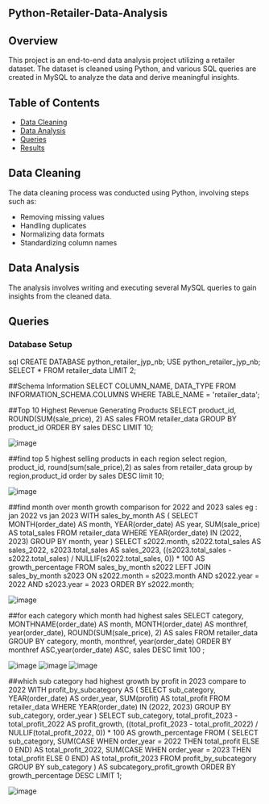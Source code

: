 ## Python-Retailer-Data-Analysis

## Overview
This project is an end-to-end data analysis project utilizing a retailer dataset. The dataset is cleaned using Python, and various SQL queries are created in MySQL to analyze the data and derive meaningful insights.

## Table of Contents
- [Data Cleaning](#data-cleaning)
- [Data Analysis](#data-analysis)
- [Queries](#queries)
- [Results](#results)


## Data Cleaning
The data cleaning process was conducted using Python, involving steps such as:
- Removing missing values
- Handling duplicates
- Normalizing data formats
- Standardizing column names

## Data Analysis
The analysis involves writing and executing several MySQL queries to gain insights from the cleaned data.

## Queries
### Database Setup
sql
CREATE DATABASE python_retailer_jyp_nb;
USE python_retailer_jyp_nb;
SELECT * FROM retailer_data LIMIT 2;

##Schema Information
SELECT COLUMN_NAME, DATA_TYPE FROM INFORMATION_SCHEMA.COLUMNS WHERE TABLE_NAME = 'retailer_data';

##Top 10 Highest Revenue Generating Products
SELECT product_id, ROUND(SUM(sale_price), 2) AS sales
FROM retailer_data
GROUP BY product_id
ORDER BY sales DESC
LIMIT 10;





![image](https://github.com/user-attachments/assets/1394d2df-7e68-427c-9fb2-25e6147c7b5f)






##find top 5 highest selling products in each region
select 
region,
product_id,
round(sum(sale_price),2) as sales
from 
retailer_data
group by 
region,product_id
order by sales DESC
limit 10;






![image](https://github.com/user-attachments/assets/4a9bdac6-630b-44a8-aaf3-f41a06ca5beb)







##find month over month growth comparison for 2022 and 2023 sales eg : jan 2022 vs jan 2023 
WITH sales_by_month AS (
SELECT 
MONTH(order_date) AS month,
YEAR(order_date) AS year,
SUM(sale_price) AS total_sales
FROM 
retailer_data
WHERE 
YEAR(order_date) IN (2022, 2023)
GROUP BY 
month, year
)
SELECT 
s2022.month,
s2022.total_sales AS sales_2022,
s2023.total_sales AS sales_2023,
((s2023.total_sales - s2022.total_sales) / NULLIF(s2022.total_sales, 0)) * 100 AS growth_percentage
FROM 
sales_by_month s2022
LEFT JOIN 
sales_by_month s2023
ON 
s2022.month = s2023.month
AND 
s2022.year = 2022
AND 
s2023.year = 2023
ORDER BY 
s2022.month;





![image](https://github.com/user-attachments/assets/d30bf550-f2ca-442b-b40f-9e18da00e02d)

##for each category which month had highest sales
SELECT category,
MONTHNAME(order_date) AS month,
MONTH(order_date) AS monthref,
year(order_date),
ROUND(SUM(sale_price), 2) AS sales
FROM retailer_data
GROUP BY category, month, monthref, year(order_date)
ORDER BY monthref ASC,year(order_date) ASC, sales DESC
limit 100
;





![image](https://github.com/user-attachments/assets/1c9353ae-2c13-4e17-a61d-18ed7ec4672f)
![image](https://github.com/user-attachments/assets/66785745-c708-4eb5-83f4-6007ba366787)
![image](https://github.com/user-attachments/assets/a271b545-5e5f-4600-8ca4-a4e909b40a10)







##which sub category had highest growth by profit in 2023 compare to 2022
WITH profit_by_subcategory AS (
SELECT 
sub_category,
YEAR(order_date) AS order_year,
SUM(profit) AS total_profit
FROM 
retailer_data
WHERE 
YEAR(order_date) IN (2022, 2023)
GROUP BY 
sub_category, order_year
)
SELECT 
sub_category,
total_profit_2023 - total_profit_2022 AS profit_growth,
((total_profit_2023 - total_profit_2022) / NULLIF(total_profit_2022, 0)) * 100 AS growth_percentage
FROM (
SELECT 
sub_category,
SUM(CASE WHEN order_year = 2022 THEN total_profit ELSE 0 END) AS total_profit_2022,
SUM(CASE WHEN order_year = 2023 THEN total_profit ELSE 0 END) AS total_profit_2023
FROM 
profit_by_subcategory
GROUP BY 
sub_category
) AS subcategory_profit_growth
ORDER BY 
growth_percentage DESC
LIMIT 1;




![image](https://github.com/user-attachments/assets/5009101b-4a8a-42cf-b16f-4f396b2e2d67)
